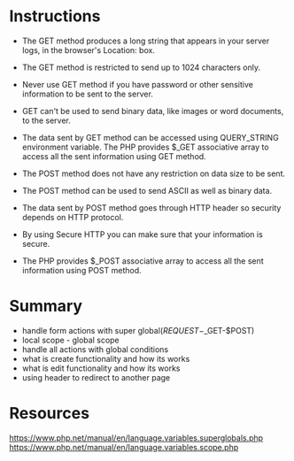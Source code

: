 
# Instructions
- The GET method produces a long string that appears in your server logs, in the browser's Location: box.
- The GET method is restricted to send up to 1024 characters only.
- Never use GET method if you have password or other sensitive information to be sent to the server.
- GET can't be used to send binary data, like images or word documents, to the server.
- The data sent by GET method can be accessed using QUERY_STRING environment variable.
The PHP provides $_GET associative array to access all the sent information using GET method.

- The POST method does not have any restriction on data size to be sent.
- The POST method can be used to send ASCII as well as binary data.
- The data sent by POST method goes through HTTP header so security depends on HTTP protocol.
-  By using Secure HTTP you can make sure that your information is secure.
- The PHP provides $_POST associative array to access all the sent information using POST method.

 
 # Summary
 * handle form actions with super global($REQUEST-$_GET-$POST)
 * local scope - global scope
 * handle all actions with global conditions
 * what is create functionality and how its works
 * what is edit functionality and how its works
 * using header to redirect to another page

# Resources
https://www.php.net/manual/en/language.variables.superglobals.php
https://www.php.net/manual/en/language.variables.scope.php
